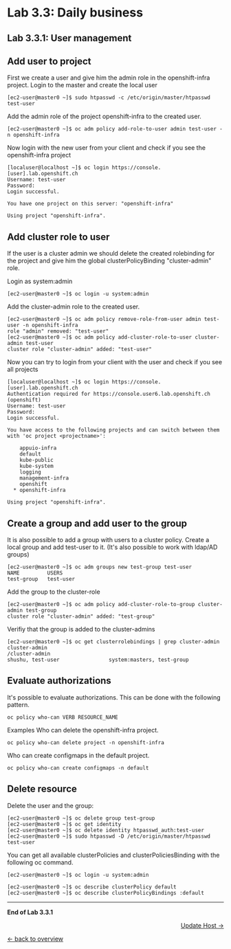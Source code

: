 Lab 3.3: Daily business
============

Lab 3.3.1: User management
-------------
## Add user to project
First we create a user and give him the admin role in the openshift-infra project.
Login to the master and create the local user
```
[ec2-user@master0 ~]$ sudo htpasswd -c /etc/origin/master/htpasswd test-user
```

Add the admin role of the project openshift-infra to the created user.
```
[ec2-user@master0 ~]$ oc adm policy add-role-to-user admin test-user -n openshift-infra
```

Now login with the new user from your client and check if you see the openshift-infra project
```
[localuser@localhost ~]$ oc login https://console.[user].lab.openshift.ch
Username: test-user
Password:
Login successful.

You have one project on this server: "openshift-infra"

Using project "openshift-infra".
```

## Add cluster role to user
If the user is a cluster admin we should delete the created rolebinding for the project and give him the global clusterPolicyBinding "cluster-admin" role.

Login as system:admin
```
[ec2-user@master0 ~]$ oc login -u system:admin
```

Add the cluster-admin role to the created user.
```
[ec2-user@master0 ~]$ oc adm policy remove-role-from-user admin test-user -n openshift-infra
role "admin" removed: "test-user"
[ec2-user@master0 ~]$ oc adm policy add-cluster-role-to-user cluster-admin test-user
cluster role "cluster-admin" added: "test-user"
```
Now you can try to login from your client with the user and check if you see all projects
```
[localuser@localhost ~]$ oc login https://console.[user].lab.openshift.ch
Authentication required for https://console.user6.lab.openshift.ch (openshift)
Username: test-user
Password:
Login successful.

You have access to the following projects and can switch between them with 'oc project <projectname>':

    appuio-infra
    default
    kube-public
    kube-system
    logging
    management-infra
    openshift
  * openshift-infra

Using project "openshift-infra".
```

## Create a group and add user to the group
It is also possible to add a group with users to a cluster policy.
Create a local group and add test-user to it. (It's also possible to work with ldap/AD groups)
```
[ec2-user@master0 ~]$ oc adm groups new test-group test-user
NAME         USERS
test-group   test-user
```

Add the group to the cluster-role
```
[ec2-user@master0 ~]$ oc adm policy add-cluster-role-to-group cluster-admin test-group
cluster role "cluster-admin" added: "test-group"
```

Verifiy that the group is added to the cluster-admins
```
[ec2-user@master0 ~]$ oc get clusterrolebindings | grep cluster-admin
cluster-admin                                                         /cluster-admin                                                         shushu, test-user                system:masters, test-group               
```

## Evaluate authorizations
It's possible to evaluate authorizations. This can be done with the following pattern.
```
oc policy who-can VERB RESOURCE_NAME
```

Examples
Who can delete the openshift-infra project.
```
oc policy who-can delete project -n openshift-infra
```

Who can create configmaps in the default project.
```
oc policy who-can create configmaps -n default
```

## Delete resource
Delete the user and the group:
```
[ec2-user@master0 ~]$ oc delete group test-group
[ec2-user@master0 ~]$ oc get identity
[ec2-user@master0 ~]$ oc delete identity htpasswd_auth:test-user
[ec2-user@master0 ~]$ sudo htpasswd -D /etc/origin/master/htpasswd test-user
```

You can get all available clusterPolicies and clusterPoliciesBinding with the following oc command.
```
[ec2-user@master0 ~]$ oc login -u system:admin

[ec2-user@master0 ~]$ oc describe clusterPolicy default
[ec2-user@master0 ~]$ oc describe clusterPolicyBindings :default
```

---

**End of Lab 3.3.1**

<p width="100px" align="right"><a href="332_update_host.md">Update Host →</a></p>

[← back to overview](../README.md)
